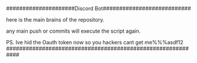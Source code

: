 #####################Discord Bot###########################

here is the main brains of the repository.

any main push or commits will execute the script again.

PS. Ive hid the Oauth token now so you hackers cant get me%%%asdf12
############################################################
